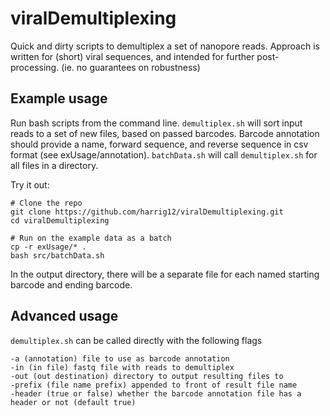 # viralDemultiplexing
Quick and dirty scripts to demultiplex a set of nanopore reads. Approach is written for (short) viral sequences, and intended for further post-processing. (ie. no guarantees on robustness)

## Example usage 
Run bash scripts from the command line. `demultiplex.sh` will sort input reads to a set of new files, based on passed barcodes. Barcode annotation should provide a name, forward sequence, and reverse sequence in csv format (see exUsage/annotation). `batchData.sh` will call `demultiplex.sh` for all files in a directory.

Try it out: 

```
# Clone the repo
git clone https://github.com/harrig12/viralDemultiplexing.git
cd viralDemultiplexing

# Run on the example data as a batch
cp -r exUsage/* .
bash src/batchData.sh
```

In the output directory, there will be a separate file for each named starting barcode and ending barcode. 

## Advanced usage 

`demultiplex.sh` can be called directly with the following flags

```
-a (annotation) file to use as barcode annotation
-in (in file) fastq file with reads to demultiplex
-out (out destination) directory to output resulting files to
-prefix (file name prefix) appended to front of result file name
-header (true or false) whether the barcode annotation file has a header or not (default true)
```
